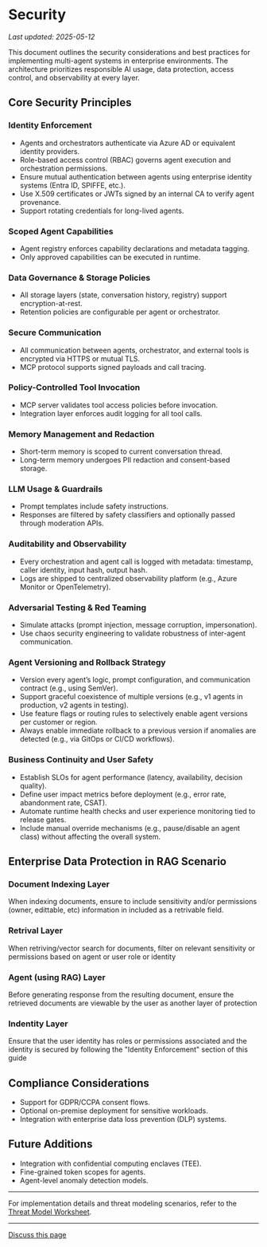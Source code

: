 # Security

_Last updated: 2025-05-12_

This document outlines the security considerations and best practices for
implementing multi-agent systems in enterprise environments. The architecture
prioritizes responsible AI usage, data protection, access control, and
observability at every layer.

## Core Security Principles

### Identity Enforcement

- Agents and orchestrators authenticate via Azure AD or equivalent identity
  providers.
- Role-based access control (RBAC) governs agent execution and orchestration
  permissions.
- Ensure mutual authentication between agents using enterprise identity systems
  (Entra ID, SPIFFE, etc.).
- Use X.509 certificates or JWTs signed by an internal CA to verify agent
  provenance.
- Support rotating credentials for long-lived agents.

### Scoped Agent Capabilities

- Agent registry enforces capability declarations and metadata tagging.
- Only approved capabilities can be executed in runtime.

### Data Governance & Storage Policies

- All storage layers (state, conversation history, registry) support
  encryption-at-rest.
- Retention policies are configurable per agent or orchestrator.

### Secure Communication

- All communication between agents, orchestrator, and external tools is
  encrypted via HTTPS or mutual TLS.
- MCP protocol supports signed payloads and call tracing.

### Policy-Controlled Tool Invocation

- MCP server validates tool access policies before invocation.
- Integration layer enforces audit logging for all tool calls.

### Memory Management and Redaction

- Short-term memory is scoped to current conversation thread.
- Long-term memory undergoes PII redaction and consent-based storage.

### LLM Usage & Guardrails

- Prompt templates include safety instructions.
- Responses are filtered by safety classifiers and optionally passed through
  moderation APIs.

### Auditability and Observability

- Every orchestration and agent call is logged with metadata: timestamp, caller
  identity, input hash, output hash.
- Logs are shipped to centralized observability platform (e.g., Azure Monitor or
  OpenTelemetry).

### Adversarial Testing & Red Teaming

- Simulate attacks (prompt injection, message corruption, impersonation).
- Use chaos security engineering to validate robustness of inter-agent
  communication.

### Agent Versioning and Rollback Strategy

- Version every agent’s logic, prompt configuration, and communication contract
  (e.g., using SemVer).
- Support graceful coexistence of multiple versions (e.g., v1 agents in
  production, v2 agents in testing).
- Use feature flags or routing rules to selectively enable agent versions per
  customer or region.
- Always enable immediate rollback to a previous version if anomalies are
  detected (e.g., via GitOps or CI/CD workflows).

### Business Continuity and User Safety

- Establish SLOs for agent performance (latency, availability, decision
  quality).
- Define user impact metrics before deployment (e.g., error rate, abandonment
  rate, CSAT).
- Automate runtime health checks and user experience monitoring tied to release
  gates.
- Include manual override mechanisms (e.g., pause/disable an agent class)
  without affecting the overall system.

## Enterprise Data Protection in RAG Scenario

### Document Indexing Layer

When indexing documents, ensure to include sensitivity and/or permissions
(owner, edittable, etc) information in included as a retrivable field.

### Retrival Layer

When retriving/vector search for documents, filter on relevant sensitivity or
permissions based on agent or user role or identity

### Agent (using RAG) Layer

Before generating response from the resulting document, ensure the retrieved
documents are viewable by the user as another layer of protection

### Indentity Layer

Ensure that the user identity has roles or permissions associated and the
identity is secured by following the "Identity Enforcement" section of this
guide

## Compliance Considerations

- Support for GDPR/CCPA consent flows.
- Optional on-premise deployment for sensitive workloads.
- Integration with enterprise data loss prevention (DLP) systems.

## Future Additions

- Integration with confidential computing enclaves (TEE).
- Fine-grained token scopes for agents.
- Agent-level anomaly detection models.

---

For implementation details and threat modeling scenarios, refer to the
[Threat Model Worksheet](./the).

---

<a class="github-button" href="https://github.com/microsoft/multi-agent-reference-architecture/discussions/new?category=q-a&body=Source: [Security](https://github.com/microsoft/multi-agent-reference-architecture/blob/main/docs/security/Security.md)" data-icon="octicon-comment-discussion" target="_blank" data-size="large" aria-label="Discuss buttons/github-buttons on GitHub">Discuss this page</a>

<script async defer src="https://buttons.github.io/buttons.js"></script>
